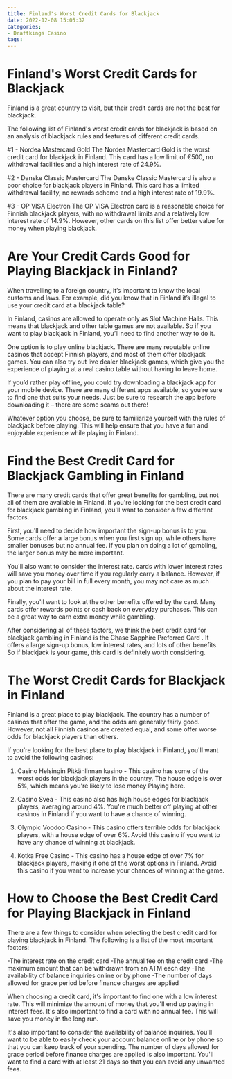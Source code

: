 ```yaml
---
title: Finland's Worst Credit Cards for Blackjack
date: 2022-12-08 15:05:32
categories:
- Draftkings Casino
tags:
---
```



#  Finland's Worst Credit Cards for Blackjack

Finland is a great country to visit, but their credit cards are not the best for blackjack.

The following list of Finland's worst credit cards for blackjack is based on an analysis of blackjack rules and features of different credit cards.

#1 - Nordea Mastercard Gold
The Nordea Mastercard Gold is the worst credit card for blackjack in Finland. This card has a low limit of €500, no withdrawal facilities and a high interest rate of 24.9%.

#2 - Danske Classic Mastercard
The Danske Classic Mastercard is also a poor choice for blackjack players in Finland. This card has a limited withdrawal facility, no rewards scheme and a high interest rate of 19.9%.

#3 - OP VISA Electron
The OP VISA Electron card is a reasonable choice for Finnish blackjack players, with no withdrawal limits and a relatively low interest rate of 14.9%. However, other cards on this list offer better value for money when playing blackjack.

#  Are Your Credit Cards Good for Playing Blackjack in Finland?

When travelling to a foreign country, it’s important to know the local customs and laws. For example, did you know that in Finland it’s illegal to use your credit card at a blackjack table?

In Finland, casinos are allowed to operate only as Slot Machine Halls. This means that blackjack and other table games are not available. So if you want to play blackjack in Finland, you’ll need to find another way to do it.

One option is to play online blackjack. There are many reputable online casinos that accept Finnish players, and most of them offer blackjack games. You can also try out live dealer blackjack games, which give you the experience of playing at a real casino table without having to leave home.

If you’d rather play offline, you could try downloading a blackjack app for your mobile device. There are many different apps available, so you’re sure to find one that suits your needs. Just be sure to research the app before downloading it – there are some scams out there!

Whatever option you choose, be sure to familiarize yourself with the rules of blackjack before playing. This will help ensure that you have a fun and enjoyable experience while playing in Finland.

#  Find the Best Credit Card for Blackjack Gambling in Finland

There are many credit cards that offer great benefits for gambling, but not all of them are available in Finland. If you're looking for the best credit card for blackjack gambling in Finland, you'll want to consider a few different factors.

First, you'll need to decide how important the sign-up bonus is to you. Some cards offer a large bonus when you first sign up, while others have smaller bonuses but no annual fee. If you plan on doing a lot of gambling, the larger bonus may be more important.

You'll also want to consider the interest rate. cards with lower interest rates will save you money over time if you regularly carry a balance. However, if you plan to pay your bill in full every month, you may not care as much about the interest rate.

Finally, you'll want to look at the other benefits offered by the card. Many cards offer rewards points or cash back on everyday purchases. This can be a great way to earn extra money while gambling.

After considering all of these factors, we think the best credit card for blackjack gambling in Finland is the Chase Sapphire Preferred Card . It offers a large sign-up bonus, low interest rates, and lots of other benefits. So if blackjack is your game, this card is definitely worth considering.

#  The Worst Credit Cards for Blackjack in Finland

Finland is a great place to play blackjack. The country has a number of casinos that offer the game, and the odds are generally fairly good. However, not all Finnish casinos are created equal, and some offer worse odds for blackjack players than others.

If you're looking for the best place to play blackjack in Finland, you'll want to avoid the following casinos:

1. Casino Helsingin Pitkänlinnan kasino - This casino has some of the worst odds for blackjack players in the country. The house edge is over 5%, which means you're likely to lose money Playing here.

2. Casino Svea - This casino also has high house edges for blackjack players, averaging around 4%. You're much better off playing at other casinos in Finland if you want to have a chance of winning.

3. Olympic Voodoo Casino - This casino offers terrible odds for blackjack players, with a house edge of over 6%. Avoid this casino if you want to have any chance of winning at blackjack.

4. Kotka Free Casino - This casino has a house edge of over 7% for blackjack players, making it one of the worst options in Finland. Avoid this casino if you want to increase your chances of winning at the game.

#  How to Choose the Best Credit Card for Playing Blackjack in Finland

There are a few things to consider when selecting the best credit card for playing blackjack in Finland. The following is a list of the most important factors:

-The interest rate on the credit card
-The annual fee on the credit card
-The maximum amount that can be withdrawn from an ATM each day
-The availability of balance inquiries online or by phone
-The number of days allowed for grace period before finance charges are applied

When choosing a credit card, it's important to find one with a low interest rate. This will minimize the amount of money that you'll end up paying in interest fees. It's also important to find a card with no annual fee. This will save you money in the long run.

It's also important to consider the availability of balance inquiries. You'll want to be able to easily check your account balance online or by phone so that you can keep track of your spending. The number of days allowed for grace period before finance charges are applied is also important. You'll want to find a card with at least 21 days so that you can avoid any unwanted fees.